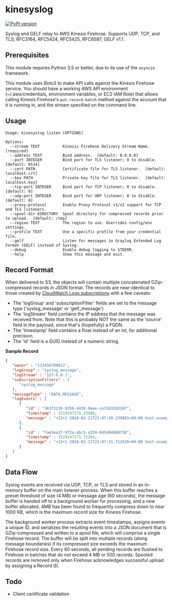kinesyslog
==========
[![PyPI version](https://badge.fury.io/py/kinesyslog.svg)](https://badge.fury.io/py/kinesyslog)

Syslog and GELF relay to AWS Kinesis Firehose. Supports UDP, TCP, and TLS; RFC3164, RFC5424, RFC5425, RFC6587, GELF v1.1.

Prerequisites
-------------

This module requires Python 3.5 or better, due to its use of the ``asyncio`` framework.

This module uses Boto3 to make API calls against the Kinesis Firehose service. You
should have a working AWS API environment (~/.aws/credentials,
environment variables, or EC2 IAM Role) that allows calling Kinesis Firehose's
``put-record-batch`` method against the account that it is running in, and the stream
specified on the command line.

Usage
-----

```
Usage: kinesyslog listen [OPTIONS]

Options:
  --stream TEXT          Kinesis Firehose Delivery Stream Name.  [required]
  --address TEXT         Bind address.  [default: 0.0.0.0]
  --port INTEGER         Bind port for TLS listener; 0 to disable.  [default: 6514]
  --cert PATH            Certificate file for TLS listener.  [default: localhost.crt]
  --key PATH             Private key file for TLS listener.  [default: localhost.key]
  --tcp-port INTEGER     Bind port for TCP listener; 0 to disable.  [default: 0]
  --udp-port INTEGER     Bind port for UDP listener; 0 to disable.  [default: 0]
  --proxy-protocol       Enable Proxy Protocol v1/v2 support for TCP and TLS listeners.
  --spool-dir DIRECTORY  Spool directory for compressed records prior to upload.  [default: /tmp]
  --region TEXT          The region to use. Overrides config/env settings.
  --profile TEXT         Use a specific profile from your credential file.
  --gelf                 Listen for messages in Graylog Extended Log Format (GELF) instead of Syslog.
  --debug                Enable debug logging to STDERR.
  --help                 Show this message and exit.
```

Record Format
-------------

When delivered to S3, the objects will contain multiple concatenated GZip-compressed records in JSON format. The records are near-identical to those created by [CloudWatch Logs subscriptions](https://docs.aws.amazon.com/AmazonCloudWatch/latest/logs//SubscriptionFilters.html#FirehoseExample) with a few caveats:
* The 'logGroup' and 'subscriptionFilter' fields are set to the message type ('syslog_message' or 'gelf_message')
* The 'logStream' field contains the IP address that the message was received from. Note that this is probably NOT the same as the 'source' field in the payload, since that's (hopefully) a FQDN.
* The 'timestamp' field contains a float instead of an int, for additional precision.
* The 'id' field is a GUID instead of a numeric string.


**Sample Record**
```json
{
   "owner" : "123456789012",
   "logGroup" : "syslog_message",
   "logStream" : "127.0.0.1",
   "subscriptionFilters" : [
      "syslog_message"
   ],
   "messageType" : "DATA_MESSAGE",
   "logEvents" : [
      {
         "id" : "363f3136-9356-443b-9eee-ce72d32d2307",
         "timestamp" : 1519247270.23988,
         "message" : "<13>1 2018-02-21T21:07:50.239881+00:00 host.example.com user 4326 - [timeQuality tzKnown=\"1\" isSynced=\"0\"] Hello, World!"
      },
      {
         "id" : "fae5ea37-972a-4bc5-a259-0d5404680758",
         "timestamp" : 1519247271.71264,
         "message" : "<13>1 2018-02-21T21:07:51.712636+00:00 host.example.com user 4327 - [timeQuality tzKnown=\"1\" isSynced=\"0\"] I, for one, welcome our new insect overlords"
      }
   ]
}
```

Data Flow
---------

Syslog events are received via UDP, TCP, or TLS and stored in an in-memory buffer on the main listener process. When this buffer reaches a preset threshold of size (4 MB) or message age (60 seconds), the message buffer is handed off to a background worker for processing, and a new buffer allocated. 4MB has been found to frequently compress down to near 1000 KB, which is the maximum record size for Kinesis Firehose.

The background worker process extracts event timestamps, assigns events a unique ID, and serializes the resulting events into a JSON document that is GZip-compressed and written to a spool file, which will comprise a single Firehose record. The buffer will be split into multiple records (along message boundaries) if its compressed size exceeds the maximum Firehose record size. Every 60 seconds, all pending records are flushed to Firehose in batches that do not exceed 4 MB or 500 records. Spooled records are removed only when Firehose acknowledges successful upload by assigning a Record ID.

Todo
----

* Client certificate validation

